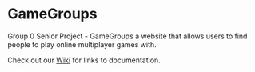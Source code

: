 # GameGroups

Group 0 Senior Project - GameGroups a website that allows users to find people to play online multiplayer games with.

Check out our [Wiki](https://github.com/GameGroups/website-docs/wiki) for links to documentation.
